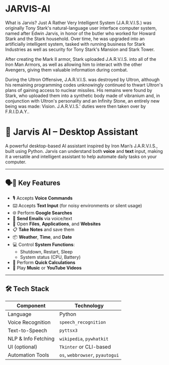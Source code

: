 # JARVIS-AI
What is Jarvis?  Just A Rather Very Intelligent System (J.A.R.V.I.S.) was originally Tony Stark's natural-language user interface computer system, named after Edwin Jarvis, in honor of the butler who worked for Howard Stark and the Stark household.
Over time, he was upgraded into an artificially intelligent system, tasked with running business for Stark Industries as well as security for Tony Stark's Mansion and Stark Tower.

After creating the Mark II armor, Stark uploaded J.A.R.V.I.S. into all of the Iron Man Armors, as well as allowing him to interact with the other Avengers, giving them valuable information during combat.

During the Ultron Offensive, J.A.R.V.I.S. was destroyed by Ultron, although his remaining programming codes unknowingly continued to thwart Ultron's plans of gaining access to nuclear missiles. His remains were found by Stark, who uploaded them into a synthetic body made of vibranium and, in conjunction with Ultron's personality and an Infinity Stone, an entirely new being was made: Vision. J.A.R.V.I.S.' duties were then taken over by F.R.I.D.A.Y..


# 🧠 Jarvis AI – Desktop  Assistant

A powerful desktop-based AI assistant inspired by Iron Man’s J.A.R.V.I.S., built using Python. Jarvis can understand both **voice** and **text** input, making it a versatile and intelligent assistant to help automate daily tasks on your computer.

---

## 🗣️💬 Key Features

- 🎙️ Accepts **Voice Commands**
- ⌨️ Accepts **Text Input** (for noisy environments or silent usage)
- 🌐 Perform **Google Searches**
- 📧 **Send Emails** via voice/text
- 📁 Open **Files**, **Applications**, and **Websites**
- 📋 **Take Notes** and save them
- 📦 **Weather**, **Time**, and **Date**
- 💻 Control **System Functions**:
  - Shutdown, Restart, Sleep
  - System status (CPU, Battery)
- 🧮 Perform **Quick Calculations**
- 🎵 Play **Music** or **YouTube Videos**

---

## 🛠️ Tech Stack

| Component           | Technology                     |
|---------------------|--------------------------------|
| Language            | Python                         |
| Voice Recognition   | `speech_recognition`           |
| Text-to-Speech      | `pyttsx3`                      |
| NLP & Info Fetching | `wikipedia`, `pywhatkit`       |
| UI (optional)       | `Tkinter` or CLI-based         |
| Automation Tools    | `os`, `webbrowser`, `pyautogui`|

 
